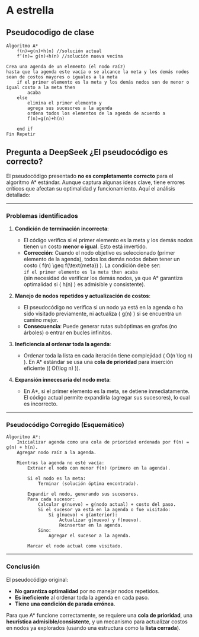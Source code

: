 # A estrella

## Pseudocodigo de clase

```
Algoritmo A*
    f(n)=g(n)+h(n) //solución actual
    f’(n)= g(n)+h(n) //solución nueva vecina

Crea una agenda de un elemento (el nodo raíz)
hasta que la agenda este vacía o se alcance la meta y los demás nodos sean de costos mayores o iguales a la meta
    if el primer elemento es la meta y los demás nodos son de menor o igual costo a la meta then
        acaba
    else
        elimina el primer elemento y
        agrega sus sucesores a la agenda
        ordena todos los elementos de la agenda de acuerdo a
        f(n)=g(n)+h(n)

    end if
Fin Repetir
```

## Pregunta a DeepSeek ¿El pseudocódigo es correcto?

El pseudocódigo presentado **no es completamente correcto** para el algoritmo A\* estándar. Aunque captura algunas ideas clave, tiene errores críticos que afectan su optimalidad y funcionamiento. Aquí el análisis detallado:

---

### **Problemas identificados**

1. **Condición de terminación incorrecta**:

   - El código verifica si el primer elemento es la meta y los demás nodos tienen un costo **menor o igual**. Esto está invertido.
   - **Corrección**: Cuando el nodo objetivo es seleccionado (primer elemento de la agenda), todos los demás nodos deben tener un costo \( f(n) \geq f(\text{meta}) \). La condición debe ser:  
     `if el primer elemento es la meta then acaba`  
     (sin necesidad de verificar los demás nodos, ya que A\* garantiza optimalidad si \( h(n) \) es admisible y consistente).

2. **Manejo de nodos repetidos y actualización de costos**:

   - El pseudocódigo no verifica si un nodo ya está en la agenda o ha sido visitado previamente, ni actualiza \( g(n) \) si se encuentra un camino mejor.
   - **Consecuencia**: Puede generar rutas subóptimas en grafos (no árboles) o entrar en bucles infinitos.

3. **Ineficiencia al ordenar toda la agenda**:

   - Ordenar toda la lista en cada iteración tiene complejidad \( O(n \log n) \). En A\* estándar se usa una **cola de prioridad** para inserción eficiente (\( O(\log n) \)).

4. **Expansión innecesaria del nodo meta**:
   - En A\*, si el primer elemento es la meta, se detiene inmediatamente. El código actual permite expandirla (agregar sus sucesores), lo cual es incorrecto.

---

### **Pseudocódigo Corregido (Esquemático)**

```plaintext
Algoritmo A*:
    Inicializar agenda como una cola de prioridad ordenada por f(n) = g(n) + h(n).
    Agregar nodo raíz a la agenda.

    Mientras la agenda no esté vacía:
        Extraer el nodo con menor f(n) (primero en la agenda).

        Si el nodo es la meta:
            Terminar (solución óptima encontrada).

        Expandir el nodo, generando sus sucesores.
        Para cada sucesor:
            Calcular g(nuevo) = g(nodo actual) + costo del paso.
            Si el sucesor ya está en la agenda o fue visitado:
                Si g(nuevo) < g(anterior):
                    Actualizar g(nuevo) y f(nuevo).
                    Reinsertar en la agenda.
            Sino:
                Agregar el sucesor a la agenda.

        Marcar el nodo actual como visitado.
```

---

### **Conclusión**

El pseudocódigo original:

- **No garantiza optimalidad** por no manejar nodos repetidos.
- **Es ineficiente** al ordenar toda la agenda en cada paso.
- **Tiene una condición de parada errónea**.

Para que A\* funcione correctamente, se requiere una **cola de prioridad**, una **heurística admisible/consistente**, y un mecanismo para actualizar costos en nodos ya explorados (usando una estructura como la **lista cerrada**).
